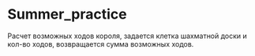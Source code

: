 # Summer_practice
Расчет возможных ходов короля, задается клетка шахматной доски и кол-во ходов, возвращается сумма возможных ходов.
